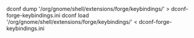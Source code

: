 dconf dump '/org/gnome/shell/extensions/forge/keybindings/' > dconf-forge-keybindings.ini
dconf load '/org/gnome/shell/extensions/forge/keybindings/' < dconf-forge-keybindings.ini
